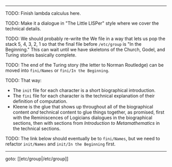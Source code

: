 
---

TODO: Finish lambda calculus here.

TODO: Make it a dialogue in "The Little LISPer" style where we cover the technical details.

TODO: We should probably re-write the We file in a way that lets us pop the stack 5, 4, 3, 2, 1 so that the final file before `/etc/group` is "In the Beginning." This can wait until we have skeletons of the Church, Godel, and Turing stories basically complete.

TODO: The end of the Turing story (the letter to Norman Routledge) can be moved into `fini/Names` or `fini/In the Beginning`.

TODO: That way:
- The `init` file for each character is a short biographical introduction.
- The `fini` file for each character is the technical explanation of their definition of computation.
- Kleene is the glue that shows up throughout all of the biographical content _and_ technical content to glue things together, as promised, first with the Reminiscences of Logicians dialogues in the biographical sections, then with sections from _Introduction to Metamathematics_ in the technical sections.

TODO: The link below should eventually be to `fini/Names`, but we need to refactor `init/Names` and `init/In the Beginning` first.

---

goto: [[etc/group|/etc/group]]